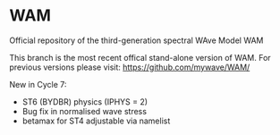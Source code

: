 # WAM
Official repository of the third-generation spectral WAve Model WAM

This branch is the most recent offical stand-alone version of WAM.
For previous versions please visit: https://github.com/mywave/WAM/

New in Cycle 7:
  - ST6 (BYDBR) physics (IPHYS = 2)
  - Bug fix in normalised wave stress
  - betamax for ST4 adjustable via namelist
